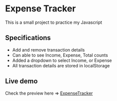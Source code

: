 # Expense Tracker

This is a small project to practice my Javascript

## Specifications

- Add and remove transaction details
- Can able to see Income, Expense, Total counts
- Added a dropdown to select Income, or Expense
- All transaction details are stored in localStorage

## Live demo

Check the preview here => [ExpenseTracker](https://joker-bat.github.io/expense-tracker/)
